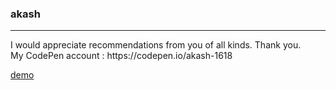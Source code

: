 ### akash
<hr>
I would appreciate recommendations from you of all kinds. Thank you.
<br>
My CodePen account : https://codepen.io/akash-1618

[demo](https://codepen.io/akash-1618)
<!--
**akash-1618/akash-1618** is a ✨ _special_ ✨ repository because its `README.md` (this file) appears on your GitHub profile.

Here are some ideas to get you started:

- 🔭 I’m currently working on ...
- 🌱 I’m currently learning ...
- 👯 I’m looking to collaborate on ...
- 🤔 I’m looking for help with ...
- 💬 Ask me about ...
- 📫 How to reach me: ...
- 😄 Pronouns: ...
- ⚡ Fun fact: ...
-->
